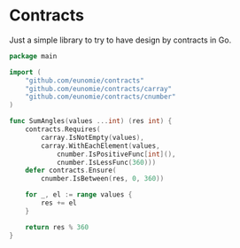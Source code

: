 # Contracts

Just a simple library to try to have design by contracts in Go.

```go
package main

import (
	"github.com/eunomie/contracts"
	"github.com/eunomie/contracts/carray"
	"github.com/eunomie/contracts/cnumber"
)

func SumAngles(values ...int) (res int) {
	contracts.Requires(
		carray.IsNotEmpty(values),
		carray.WithEachElement(values,
			cnumber.IsPositiveFunc[int](),
			cnumber.IsLessFunc(360)))
	defer contracts.Ensure(
		cnumber.IsBetween(res, 0, 360))

	for _, el := range values {
		res += el
	}

	return res % 360
}
```

